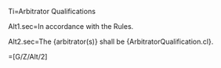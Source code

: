 Ti=Arbitrator Qualifications

Alt1.sec=In accordance with the Rules.

Alt2.sec=The {arbitrator(s)} shall be {ArbitratorQualification.cl}.

=[G/Z/Alt/2]
